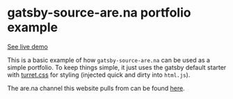 # gatsby-source-are.na portfolio example

[See live demo](https://gatsby-source-arena-portfolio-example.netlify.com/)

This is a basic example of how `gatsby-source-are.na` can be used as a simple portfolio. To keep things simple, it just uses the gatsby default starter with [turret.css](https://turretcss.com/) for styling (injected quick and dirty into `html.js`).

The are.na channel this website pulls from can be found [here](https://www.are.na/jordan-overbye/gatsby-source-are-na-test).
